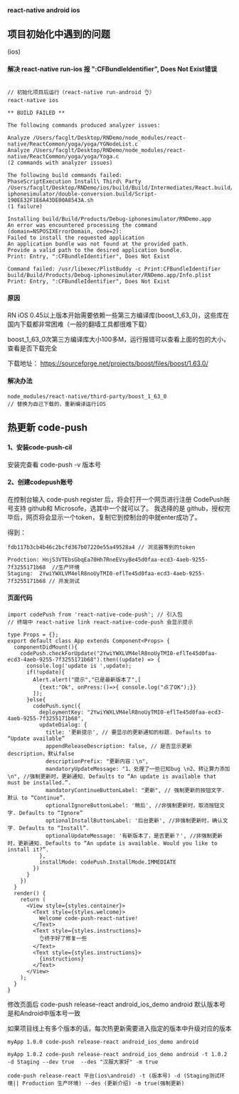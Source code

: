 #### react-native android ios

## 项目初始化中遇到的问题

 (ios)

#### 解决 react-native run-ios 报 ":CFBundleIdentifier", Does Not Exist错误


```

// 初始化项目后运行（react-native run-android 👌）
react-native ios

** BUILD FAILED **

The following commands produced analyzer issues:

Analyze /Users/facglt/Desktop/RNDemo/node_modules/react-native/ReactCommon/yoga/yoga/YGNodeList.c
Analyze /Users/facglt/Desktop/RNDemo/node_modules/react-native/ReactCommon/yoga/yoga/Yoga.c
(2 commands with analyzer issues)

The following build commands failed:
PhaseScriptExecution Install\ Third\ Party /Users/facglt/Desktop/RNDemo/ios/build/Build/Intermediates/React.build/Debug-iphonesimulator/double-conversion.build/Script-190EE32F1E6A43DE00A8543A.sh
(1 failure)

Installing build/Build/Products/Debug-iphonesimulator/RNDemo.app
An error was encountered processing the command (domain=NSPOSIXErrorDomain, code=2):
Failed to install the requested application
An application bundle was not found at the provided path.
Provide a valid path to the desired application bundle.
Print: Entry, ":CFBundleIdentifier", Does Not Exist

Command failed: /usr/libexec/PlistBuddy -c Print:CFBundleIdentifier build/Build/Products/Debug-iphonesimulator/RNDemo.app/Info.plist
Print: Entry, ":CFBundleIdentifier", Does Not Exist

```

#### 原因
RN iOS 0.45以上版本开始需要依赖一些第三方编译库(boost_1_63_0)，这些库在国内下载都非常困难（一般的翻墙工具都很难下载）

boost_1_63_0次第三方编译库大小100多M，运行报错可以查看上面的包的大小，查看是否下载完全

下载地址： https://sourceforge.net/projects/boost/files/boost/1.63.0/

#### 解决办法

```
node_modules/react-native/third-party/boost_1_63_0
// 替换为自己下载的，重新编译运行iOS

```

## 热更新 code-push

#### 1、安装code-push-cil

安装完查看 code-push -v 版本号

#### 2、创建codepush账号

在控制台输入 code-push register 后，将会打开一个网页进行注册
CodePush账号支持 github和 Microsofe，选其中一个就可以了。
我选择的是 github，授权完毕后，网页将会显示一个token，复制它到控制台的中就enter成功了。

得到：

```
fdb117b3cb4b46c2bcfd367b07220e55a49528a4 // 浏览器等到的token

Prodction: HnjS3VTEbsGbqEa70Hh7RneEVsyBe45d0faa-ecd3-4aeb-9255-7f3255171b68  //生产环境
Staging:  2YwiYWXLVM4elR8noUyTMI0-eflTe45d0faa-ecd3-4aeb-9255-7f3255171b68 // 开发测试

```

#### 页面代码

```
import codePush from 'react-native-code-push'; // 引入包
// 终端中 react-native link react-native-code-push 会显示提示

type Props = {};
export default class App extends Component<Props> {
  componentDidMount(){
    codePush.checkForUpdate("2YwiYWXLVM4elR8noUyTMI0-eflTe45d0faa-ecd3-4aeb-9255-7f3255171b68").then((update) => {
      console.log('update is ',update);
      if(!update){
        Alert.alert("提示","已是最新版本了",[
          {text:"Ok", onPress:()=>{ console.log("点了OK");}}
        ]);
      }else{
        codePush.sync({
          deploymentKey: "2YwiYWXLVM4elR8noUyTMI0-eflTe45d0faa-ecd3-4aeb-9255-7f3255171b68",
          updateDialog: {
            title: '更新提示', // 要显示的更新通知的标题. Defaults to “Update available”
            appendReleaseDescription: false, // 是否显示更新description，默认false
            descriptionPrefix: "更新内容：\n",
            mandatoryUpdateMessage: "1、处理了一些已知bug \n2、转让算力添加 \n", //强制更新时，更新通知. Defaults to “An update is available that must be installed.”.
            mandatoryContinueButtonLabel: "更新", // 强制更新的按钮文字. 默认 to “Continue”.
            optionalIgnoreButtonLabel: '稍后', //非强制更新时，取消按钮文字. Defaults to “Ignore”
            optionalInstallButtonLabel: '后台更新', //非强制更新时，确认文字. Defaults to “Install”.
            optionalUpdateMessage: '有新版本了，是否更新？', //非强制更新时，更新通知. Defaults to “An update is available. Would you like to install it?”.
          },
          installMode: codePush.InstallMode.IMMEDIATE
        })
      }
    })
  }
  render() {
    return (
      <View style={styles.container}>
        <Text style={styles.welcome}>
          Welcome code-push-react-native!
        </Text>
        <Text style={styles.instructions}>
          👌终于好了修复一些
        </Text>
        <Text style={styles.instructions}>
          {instructions}
        </Text>
      </View>
    );
  }
}

```

修改页面后   code-push release-react android_ios_demo android  默认版本号是和Android中版本号一致

如果项目线上有多个版本的话，每次热更新需要进入指定的版本中升级对应的版本

```
myApp 1.0.0 code-push release-react android_ios_demo android

myApp 1.0.2 code-push release-react android_ios_demo android -t 1.0.2 -d Staging --dev true  --des "汉服大家好" -m true

code-push release-react 平台(ios\android) -t (版本号) -d (Staging测试环境|| Production 生产环境) --des (更新介绍) -m true(强制更新)


```



